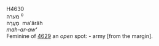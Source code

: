 <body>
  <p>H4630<br>  מערה <sup> o</sup><br> מַעֲרָה  ‎  ma‛ărâh  <br><i>mah-ar-aw‘ </i><br>Feminine of <a href="h4629.htm">4629</a>  an <i>open</i> spot: - army [from the margin].<br></p>
 </body>